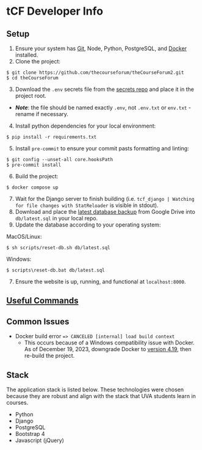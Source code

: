 # tCF Developer Info

## Setup

1. Ensure your system has [Git](https://git-scm.com/book/en/v2/Getting-Started-Installing-Git), Node, Python, PostgreSQL, and [Docker](https://docs.docker.com/install/) installed.
2. Clone the project:

```console
$ git clone https://github.com/thecourseforum/theCourseForum2.git
$ cd theCourseForum
```

3. Download the `.env` secrets file from the [secrets repo](https://github.com/thecourseforum/tCF-Secrets/blob/master/.env) and place it in the project root.
- _**Note**_: the file should be named exactly `.env`, not `.env.txt` or `env.txt` - rename if necessary.

4. Install python dependencies for your local environment:

```console
$ pip install -r requirements.txt
```

5. Install `pre-commit` to ensure your commit pasts formatting and linting:

```console
$ git config --unset-all core.hooksPath
$ pre-commit install
```

6. Build the project:

```console
$ docker compose up
```

7. Wait for the Django server to finish building (i.e. `tcf_django | Watching for file changes with StatReloader` is visible in stdout).
8. Download and place the [latest database backup](https://drive.google.com/drive/u/0/folders/1a7OkHkepOBWKiDou8nEhpAG41IzLi7mh) from Google Drive into `db/latest.sql` in your local repo.
9. Update the database according to your operating system:

MacOS/Linux:

```console
$ sh scripts/reset-db.sh db/latest.sql
```

Windows:

```console
$ scripts\reset-db.bat db/latest.sql
```

7. Ensure the website is up, running, and functional at `localhost:8000`.

## [Useful Commands](docs/useful-commands.md)

## Common Issues

- Docker build error `=> CANCELED [internal] load build context`
  - This occurs because of a Windows compatibility issue with Docker. As of December 19, 2023, downgrade Docker to [version 4.19](https://docs.docker.com/desktop/release-notes/#4190), then re-build the project.

## Stack

The application stack is listed below. These technologies were chosen because they are robust and align with the stack that UVA students learn in courses.

- Python
- Django
- PostgreSQL
- Bootstrap 4
- Javascript (jQuery)
